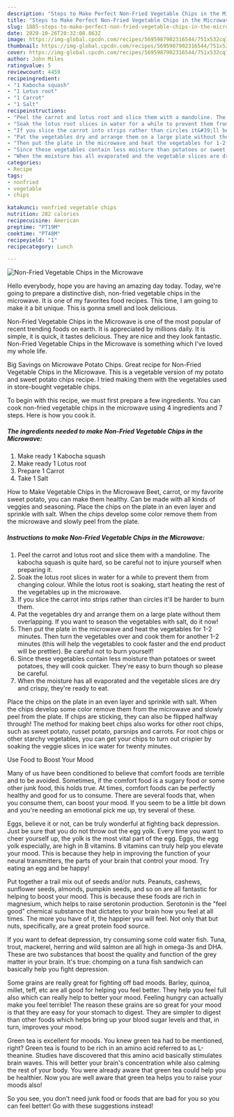 ```yaml
---
description: "Steps to Make Perfect Non-Fried Vegetable Chips in the Microwave"
title: "Steps to Make Perfect Non-Fried Vegetable Chips in the Microwave"
slug: 1885-steps-to-make-perfect-non-fried-vegetable-chips-in-the-microwave
date: 2020-10-26T20:32:08.863Z
image: https://img-global.cpcdn.com/recipes/5695987902316544/751x532cq70/non-fried-vegetable-chips-in-the-microwave-recipe-main-photo.jpg
thumbnail: https://img-global.cpcdn.com/recipes/5695987902316544/751x532cq70/non-fried-vegetable-chips-in-the-microwave-recipe-main-photo.jpg
cover: https://img-global.cpcdn.com/recipes/5695987902316544/751x532cq70/non-fried-vegetable-chips-in-the-microwave-recipe-main-photo.jpg
author: John Miles
ratingvalue: 5
reviewcount: 4459
recipeingredient:
- "1 Kabocha squash"
- "1 Lotus root"
- "1 Carrot"
- "1 Salt"
recipeinstructions:
- "Peel the carrot and lotus root and slice them with a mandoline. The kabocha squash is quite hard, so be careful not to injure yourself when preparing it."
- "Soak the lotus root slices in water for a while to prevent them from changing colour. While the lotus root is soaking, start heating the rest of the vegetables up in the microwave."
- "If you slice the carrot into strips rather than circles it&#39;ll be harder to burn them."
- "Pat the vegetables dry and arrange them on a large plate without them overlapping. If you want to season the vegetables with salt, do it now!"
- "Then put the plate in the microwave and heat the vegetables for 1-2 minutes. Then turn the vegetables over and cook them for another 1-2 minutes (this will help the vegetables to cook faster and the end product will be prettier).  Be careful not to burn yourself!"
- "Since these vegetables contain less moisture than potatoes or sweet potatoes, they will cook quicker. They&#39;re easy to burn though so please be careful."
- "When the moisture has all evaporated and the vegetable slices are dry and crispy, they&#39;re ready to eat."
categories:
- Recipe
tags:
- nonfried
- vegetable
- chips

katakunci: nonfried vegetable chips 
nutrition: 282 calories
recipecuisine: American
preptime: "PT19M"
cooktime: "PT48M"
recipeyield: "1"
recipecategory: Lunch

---
```



![Non-Fried Vegetable Chips in the Microwave](https://img-global.cpcdn.com/recipes/5695987902316544/751x532cq70/non-fried-vegetable-chips-in-the-microwave-recipe-main-photo.jpg)

Hello everybody, hope you are having an amazing day today. Today, we're going to prepare a distinctive dish, non-fried vegetable chips in the microwave. It is one of my favorites food recipes. This time, I am going to make it a bit unique. This is gonna smell and look delicious.

Non-Fried Vegetable Chips in the Microwave is one of the most popular of recent trending foods on earth. It is appreciated by millions daily. It is simple, it is quick, it tastes delicious. They are nice and they look fantastic. Non-Fried Vegetable Chips in the Microwave is something which I've loved my whole life.

Big Savings on Microwave Potato Chips. Great recipe for Non-Fried Vegetable Chips in the Microwave. This is a vegetable version of my potato and sweet potato chips recipe. I tried making them with the vegetables used in store-bought vegetable chips.


To begin with this recipe, we must first prepare a few ingredients. You can cook non-fried vegetable chips in the microwave using 4 ingredients and 7 steps. Here is how you cook it.

<!--inarticleads1-->

##### The ingredients needed to make Non-Fried Vegetable Chips in the Microwave:

1. Make ready 1 Kabocha squash
1. Make ready 1 Lotus root
1. Prepare 1 Carrot
1. Take 1 Salt


How to Make Vegetable Chips in the Microwave Beet, carrot, or my favorite sweet potato, you can make them healthy. Can be made with all kinds of veggies and seasoning. Place the chips on the plate in an even layer and sprinkle with salt. When the chips develop some color remove them from the microwave and slowly peel from the plate. 

<!--inarticleads2-->

##### Instructions to make Non-Fried Vegetable Chips in the Microwave:

1. Peel the carrot and lotus root and slice them with a mandoline. The kabocha squash is quite hard, so be careful not to injure yourself when preparing it.
1. Soak the lotus root slices in water for a while to prevent them from changing colour. While the lotus root is soaking, start heating the rest of the vegetables up in the microwave.
1. If you slice the carrot into strips rather than circles it&#39;ll be harder to burn them.
1. Pat the vegetables dry and arrange them on a large plate without them overlapping. If you want to season the vegetables with salt, do it now!
1. Then put the plate in the microwave and heat the vegetables for 1-2 minutes. Then turn the vegetables over and cook them for another 1-2 minutes (this will help the vegetables to cook faster and the end product will be prettier).  Be careful not to burn yourself!
1. Since these vegetables contain less moisture than potatoes or sweet potatoes, they will cook quicker. They&#39;re easy to burn though so please be careful.
1. When the moisture has all evaporated and the vegetable slices are dry and crispy, they&#39;re ready to eat.


Place the chips on the plate in an even layer and sprinkle with salt. When the chips develop some color remove them from the microwave and slowly peel from the plate. If chips are sticking, they can also be flipped halfway through! The method for making beet chips also works for other root chips, such as sweet potato, russet potato, parsnips and carrots. For root chips or other starchy vegetables, you can get your chips to turn out crispier by soaking the veggie slices in ice water for twenty minutes. 

Use Food to Boost Your Mood


Many of us have been conditioned to believe that comfort foods are terrible and to be avoided. Sometimes, if the comfort food is a sugary food or some other junk food, this holds true. At times, comfort foods can be perfectly healthy and good for us to consume. There are several foods that, when you consume them, can boost your mood. If you seem to be a little bit down and you're needing an emotional pick me up, try several of these.

Eggs, believe it or not, can be truly wonderful at fighting back depression. Just be sure that you do not throw out the egg yolk. Every time you want to cheer yourself up, the yolk is the most vital part of the egg. Eggs, the egg yolk especially, are high in B vitamins. B vitamins can truly help you elevate your mood. This is because they help in improving the function of your neural transmitters, the parts of your brain that control your mood. Try eating an egg and be happy!

Put together a trail mix out of seeds and/or nuts. Peanuts, cashews, sunflower seeds, almonds, pumpkin seeds, and so on are all fantastic for helping to boost your mood. This is because these foods are rich in magnesium, which helps to raise serotonin production. Serotonin is the "feel good" chemical substance that dictates to your brain how you feel at all times. The more you have of it, the happier you will feel. Not only that but nuts, specifically, are a great protein food source.

If you want to defeat depression, try consuming some cold water fish. Tuna, trout, mackerel, herring and wild salmon are all high in omega-3s and DHA. These are two substances that boost the quality and function of the grey matter in your brain. It's true: chomping on a tuna fish sandwich can basically help you fight depression. 

Some grains are really great for fighting off bad moods. Barley, quinoa, millet, teff, etc are all good for helping you feel better. They help you feel full also which can really help to better your mood. Feeling hungry can actually make you feel terrible! The reason these grains are so great for your mood is that they are easy for your stomach to digest. They are simpler to digest than other foods which helps bring up your blood sugar levels and that, in turn, improves your mood.

Green tea is excellent for moods. You knew green tea had to be mentioned, right? Green tea is found to be rich in an amino acid referred to as L-theanine. Studies have discovered that this amino acid basically stimulates brain waves. This will better your brain's concentration while also calming the rest of your body. You were already aware that green tea could help you be healthier. Now you are well aware that green tea helps you to raise your moods also!

So you see, you don't need junk food or foods that are bad for you so you can feel better! Go  with  these suggestions  instead!

